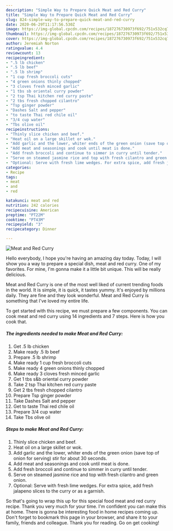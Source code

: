 ```yaml
---
description: "Simple Way to Prepare Quick Meat and Red Curry"
title: "Simple Way to Prepare Quick Meat and Red Curry"
slug: 824-simple-way-to-prepare-quick-meat-and-red-curry
date: 2020-06-29T11:17:56.530Z
image: https://img-global.cpcdn.com/recipes/187276730973f692/751x532cq70/meat-and-red-curry-recipe-main-photo.jpg
thumbnail: https://img-global.cpcdn.com/recipes/187276730973f692/751x532cq70/meat-and-red-curry-recipe-main-photo.jpg
cover: https://img-global.cpcdn.com/recipes/187276730973f692/751x532cq70/meat-and-red-curry-recipe-main-photo.jpg
author: Jeremiah Norton
ratingvalue: 4.4
reviewcount: 13
recipeingredient:
- ".5 lb chicken"
- ".5 lb beef"
- ".5 lb shrimp"
- "1 cup fresh broccoli cuts"
- "4 green onions thinly chopped"
- "3 cloves fresh minced garlic"
- "1 tbs sb oriental curry powder"
- "2 tsp Thai kitchen red curry paste"
- "2 tbs fresh chopped cilantro"
- "Tsp ginger powder"
- "Dashes Salt and pepper"
- "to taste Thai red chile oil"
- "3/4 cup water"
- "Tbs olive oil"
recipeinstructions:
- "Thinly slice chicken and beef."
- "Heat oil on a large skillet or wok."
- "Add garlic and the lower, whiter ends of the green onion (save top of onion for serving) stir for about 30 seconds."
- "Add meat and seasonings and cook until meat is done."
- "Add fresh broccoli and continue to simmer in curry until tender."
- "Serve on steamed jasmine rice and top with fresh cilantro and green onion."
- "Optional: Serve with fresh lime wedges. For extra spice, add fresh jalapeno slices to the curry or as a garnish."
categories:
- Recipe
tags:
- meat
- and
- red

katakunci: meat and red 
nutrition: 242 calories
recipecuisine: American
preptime: "PT22M"
cooktime: "PT43M"
recipeyield: "3"
recipecategory: Dinner

---
```



![Meat and Red Curry](https://img-global.cpcdn.com/recipes/187276730973f692/751x532cq70/meat-and-red-curry-recipe-main-photo.jpg)

Hello everybody, I hope you're having an amazing day today. Today, I will show you a way to prepare a special dish, meat and red curry. One of my favorites. For mine, I'm gonna make it a little bit unique. This will be really delicious.



Meat and Red Curry is one of the most well liked of current trending foods in the world. It is simple, it is quick, it tastes yummy. It's enjoyed by millions daily. They are fine and they look wonderful. Meat and Red Curry is something that I've loved my entire life.


To get started with this recipe, we must prepare a few components. You can cook meat and red curry using 14 ingredients and 7 steps. Here is how you cook that.

<!--inarticleads1-->

##### The ingredients needed to make Meat and Red Curry:

1. Get .5 lb chicken
1. Make ready .5 lb beef
1. Prepare .5 lb shrimp
1. Make ready 1 cup fresh broccoli cuts
1. Make ready 4 green onions thinly chopped
1. Make ready 3 cloves fresh minced garlic
1. Get 1 tbs s&amp;b oriental curry powder
1. Take 2 tsp Thai kitchen red curry paste
1. Get 2 tbs fresh chopped cilantro
1. Prepare Tsp ginger powder
1. Take Dashes Salt and pepper
1. Get to taste Thai red chile oil
1. Prepare 3/4 cup water
1. Take Tbs olive oil




<!--inarticleads2-->

##### Steps to make Meat and Red Curry:

1. Thinly slice chicken and beef.
1. Heat oil on a large skillet or wok.
1. Add garlic and the lower, whiter ends of the green onion (save top of onion for serving) stir for about 30 seconds.
1. Add meat and seasonings and cook until meat is done.
1. Add fresh broccoli and continue to simmer in curry until tender.
1. Serve on steamed jasmine rice and top with fresh cilantro and green onion.
1. Optional: Serve with fresh lime wedges. For extra spice, add fresh jalapeno slices to the curry or as a garnish.




So that's going to wrap this up for this special food meat and red curry recipe. Thank you very much for your time. I'm confident you can make this at home. There is gonna be interesting food in home recipes coming up. Don't forget to bookmark this page in your browser, and share it to your family, friends and colleague. Thank you for reading. Go on get cooking!
